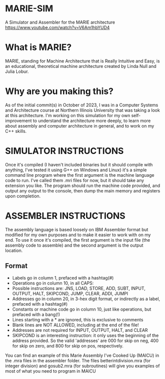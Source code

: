 # MARIE-SIM
A Simulator and Assembler for the MARIE architecture
https://www.youtube.com/watch?v=V6Am1hbYUD4

# What is MARIE?
MARIE, standing for Machine Architecture that is Really Intuitive and Easy, is an educational, theoretical machine architecture
created by Linda Null and Julia Lobur. 

# Why are you making this?
As of the initial commit(s) in October of 2023, I was in a Computer Systems and Architecture course at Northern Illinois University
that was taking a look at this architecture. I'm working on this simulation for my own self-improvement to understand
the architecture more deeply, to learn more about assembly and computer architecture in general, and to work on my C++ skills. 

# SIMULATOR INSTRUCTIONS
Once it's compiled (I haven't included binaries but it should compile with anything, I've tested it using G++ on Windows and Linux) it's a simple command line program where the first argument is the machine language code to run.
I've called them .mri files for now, but it should take any extension you like. The program should run the machine code provided, and output
any output to the console, then dump the main memory and registers upon completion. 

# ASSEMBLER INSTRUCTIONS
The assembly language is based loosely on IBM Assembler format but modified
for my own purposes and to make it easier to work with on my end. To use it once it's compiled, the first argument is the input file (the assembly code to assemble) and the second argument is the output location.

## Format
- Labels go in column 1, prefaced with a hashtag(#)
- Operations go in column 10, in all CAPS:
-    Possible instructions are: JNS, LOAD, STORE, ADD, SUBT, INPUT, OUTPUT, HALT, SKIPCOND, JUMP, CLEAR, ADDI, JUMPI
- Addresses go in column 20, in 3-hex digit format, or indirectly as a label, prefaced with a hashtag(#)
- Constants or machine code go in column 10, just like operations, but prefaced with a bang(!)
- Lines starting with a * are ignored, this is exclusive to comments
- Blank lines are NOT ALLOWED, including at the end of the file!
- Addresses are not required for INPUT, OUTPUT, HALT, and CLEAR
- SKIPCOND is an interesting instruction: it only uses the beginning of the address provided. So the valid 'addresses' are 000 for skip on neg, 400 for skip on zero, and 800 for skip on pos, respectively.

You can find an example of this Marie Assembly I've Cooked Up (MAICU) in the .mra files in the assembler folder. The files betterintdivision.mra (for integer division) and gosub2.mra (for subroutines) will give you
examples of most of what you need to program in MAICU
